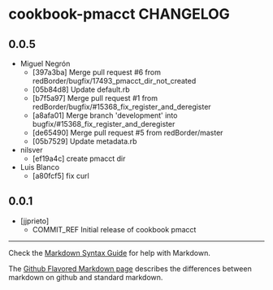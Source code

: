 cookbook-pmacct CHANGELOG
===============

## 0.0.5

  - Miguel Negrón
    - [397a3ba] Merge pull request #6 from redBorder/bugfix/17493_pmacct_dir_not_created
    - [05b84d8] Update default.rb
    - [b7f5a97] Merge pull request #1 from redBorder/bugfix/#15368_fix_register_and_deregister
    - [a8afa01] Merge branch 'development' into bugfix/#15368_fix_register_and_deregister
    - [de65490] Merge pull request #5 from redBorder/master
    - [05b7529] Update metadata.rb
  - nilsver
    - [ef19a4c] create pmacct dir
  - Luis Blanco
    - [a80fcf5] fix curl

## 0.0.1

  - [jjprieto]
    - COMMIT_REF Initial release of cookbook pmacct

- - -
Check the [Markdown Syntax Guide](http://daringfireball.net/projects/markdown/syntax) for help with Markdown.

The [Github Flavored Markdown page](http://github.github.com/github-flavored-markdown/) describes the differences between markdown on github and standard markdown.
